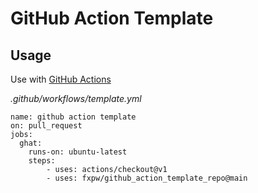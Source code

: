# GitHub Action Template


## Usage

Use with [GitHub Actions](https://github.com/features/actions)

_.github/workflows/template.yml_

```
name: github action template
on: pull_request
jobs:
  ghat:
    runs-on: ubuntu-latest
    steps:
        - uses: actions/checkout@v1
        - uses: fxpw/github_action_template_repo@main
```

